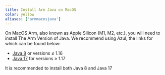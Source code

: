 ```yaml
---
title: Install Arm Java on MacOS
color: yellow
aliases: ['armmacosjava']
---
```


On MacOS Arm, also known as Apple Silicon (M1, M2, etc.), you will need to install The Arm Version of Java. We recommend using Azul, the links for which can be found below:

- [Java 8](https://www.azul.com/downloads/?version=java-8-lts&os=macos&architecture=arm-64-bit&package=jdk#zulu) or versions ≤ 1.16
- [Java 17](https://www.azul.com/downloads/?version=java-17-lts&os=macos&architecture=arm-64-bit&package=jdk#zulu) for versions ≥ 1.17

It is recommended to install both Java 8 and Java 17
